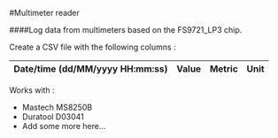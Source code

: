 #Multimeter reader

####Log data from multimeters based on the FS9721_LP3 chip.

Create a CSV file with the following columns :

Date/time (dd/MM/yyyy HH:mm:ss) | Value | Metric | Unit
------------ | ------------- | ------------- | -------------

Works with :
* Mastech MS8250B
* Duratool D03041
* Add some more here...